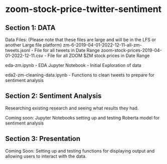 # zoom-stock-price-twitter-sentiment


## Section 1: DATA

Data Files: (Please note that these files are large and will be in the LFS or another Large file platform)
zm-6-2019-04-01-2022-12-11-all-zm-tweets.jsonl  - File for all tweets in Date Range
zoom-stock-prices-2019-04-01-2022-12-11.csv - File for all ZOOM $ZM stock prices in Date Range

eda-zm.ipynb  - EDA Jupyter Notebook - Initial Exploration of data

eda2-zm-cleaning-data.ipynb - Functions to clean tweets to prepare for sentiment analysis



## Section 2: Sentiment Analysis

Researching existing research and seeing what results they had.

Coming soon: Jupyter Notebooks setting up and testing Roberta model for sentiment analysis


## Section 3: Presentation

Coming Soon: Setting up and testing functions for displaying output and allowing users to interact with the data.